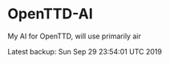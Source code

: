 # OpenTTD-AI
My AI for OpenTTD, will use primarily air

Latest backup: Sun Sep 29 23:54:01 UTC 2019
